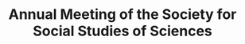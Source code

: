 ---
dateStart: 2005-10-20
dateEnd: 2005-10-22
title: "Annual Meeting of the Society for Social Studies of Sciences"
venue: "Annual Meeting of the Society for Social Studies of Sciences"
organizer: "Katy Börner, Kevin Boyack, Kelly Sutton"
credit: "Places & Spaces"
city: Pasadena
state: CA
country: USA
pdfLink: 20051020-society-social-studies.pdf
venueImages:
 - sm: image01.sm.jpg
   lg: image01.lg.jpg
 - sm: image02.sm.jpg
   lg: image02.lg.jpg
---